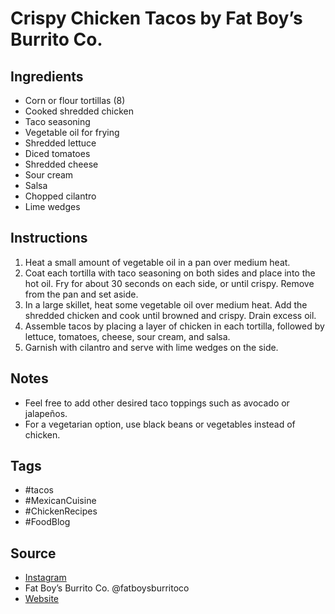  # Crispy Chicken Tacos by Fat Boy’s Burrito Co.

## Ingredients

- Corn or flour tortillas (8)
- Cooked shredded chicken
- Taco seasoning
- Vegetable oil for frying
- Shredded lettuce
- Diced tomatoes
- Shredded cheese
- Sour cream
- Salsa
- Chopped cilantro
- Lime wedges

## Instructions

1. Heat a small amount of vegetable oil in a pan over medium heat.
2. Coat each tortilla with taco seasoning on both sides and place into the hot oil. Fry for about 30 seconds on each side, or until crispy. Remove from the pan and set aside.
3. In a large skillet, heat some vegetable oil over medium heat. Add the shredded chicken and cook until browned and crispy. Drain excess oil.
4. Assemble tacos by placing a layer of chicken in each tortilla, followed by lettuce, tomatoes, cheese, sour cream, and salsa.
5. Garnish with cilantro and serve with lime wedges on the side.

## Notes

- Feel free to add other desired taco toppings such as avocado or jalapeños.
- For a vegetarian option, use black beans or vegetables instead of chicken.

## Tags

- #tacos
- #MexicanCuisine
- #ChickenRecipes
- #FoodBlog

## Source

- [Instagram](https://www.instagram.com/p/C33e4KQPwjt)
- Fat Boy’s Burrito Co. @fatboysburritoco
- [Website](http://www.fatboysburritoco.com/)